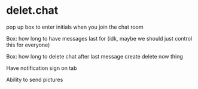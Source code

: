 # delet.chat


pop up box to enter initials when you join the chat room

Box: how long to have messages last for (idk, maybe we should just control this for everyone)

Box: how long to delete chat after last message
  create delete now thing

Have notification sign on tab

Ability to send pictures
